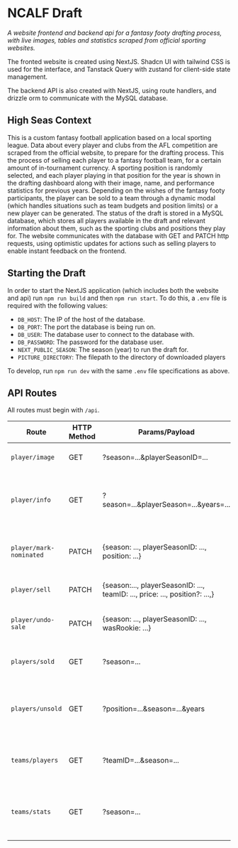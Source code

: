 # NCALF Draft

*A website frontend and backend api for a fantasy footy drafting process, with live images, tables and statistics scraped from official sporting websites.*

 The fronted website is created using NextJS. Shadcn UI with tailwind CSS is used for the interface, and Tanstack Query with zustand for client-side state management.

 The backend API is also created with NextJS, using route handlers, and drizzle orm to communicate with the MySQL database.

## High Seas Context
 This is a custom fantasy football application based on a local sporting league. Data about every player and clubs from the AFL competition are scraped from the official website, to prepare for the drafting process.
 This the process of selling each player to a fantasy football team, for a certain amount of in-tournament currency. A sporting position is randomly selected, and each player playing in that position for the year is shown in the drafting dashboard along with their image, name, and performance statistics for previous years.
 Depending on the wishes of the fantasy footy participants, the player can be sold to a team through a dynamic modal (which handles situations such as team budgets and position limits) or a new player can be generated.
 The status of the draft is stored in a MySQL database, which stores all players available in the draft and relevant information about them, such as the sporting clubs and positions they play for.
 The website communicates with the database with GET and PATCH http requests, using optimistic updates for actions such as selling players to enable instant feedback on the frontend.

## Starting the Draft

In order to start the NextJS application (which includes both the website and api) run `npm run build` and then `npm run start`. To do this, a `.env` file is required with the following values:

- `DB_HOST`: The IP of the host of the database.
- `DB_PORT`: The port the database is being run on.
- `DB_USER`: The database user to connect to the database with.
- `DB_PASSWORD`: The password for the database user.
- `NEXT_PUBLIC_SEASON`: The season (year) to run the draft for.
- `PICTURE_DIRECTORY`: The filepath to the directory of downloaded players

To develop, run `npm run dev` with the same `.env` file specifications as above.

## API Routes

All routes must begin with `/api`.

| Route                   | HTTP Method | Params/Payload                                                               | Description                                                         |
| ----------------------- | ----------- | ---------------------------------------------------------------------------- | ------------------------------------------------------------------- |
| `player/image`          | GET         | ?season=...&playerSeasonID=...                                               | Retrieve the image of a player.                                     |
| `player/info`           | GET         | ?season=...&playerSeason=...&years=...                                       | Retrieve the full name, and past year statistics of a player.       |
| `player/mark-nominated` | PATCH       | {season: ..., playerSeasonID: ..., position: ...}                            | Mark a player as nominated in the database.                         |
| `player/sell`           | PATCH       | {season:..., playerSeasonID: ...,  teamID: ..., price: ..., position?: ...,} | Sell a player to a team.                                            |
| `player/undo-sale`      | PATCH       | {season: ..., playerSeasonID: ..., wasRookie: ...}                           | Undo the sale of a previously sold player.                          |
| `players/sold`          | GET         | ?season=...                                                                  | Get all of the sold players in a season.                            |
| `players/unsold`        | GET         | ?position=...&season=...&years                                               | Get the list of unsold players for a season (including statistics). |
| `teams/players`         | GET         | ?teamID=...&season=...                                                       | Gets the list of players currently sold to a team.                  |
| `teams/stats`           | GET         | ?season=...                                                                  | Gets a summary of all team position and price numbers.              |
